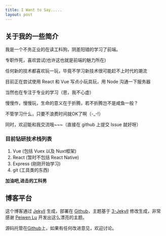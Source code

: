 ```yaml
---
title: I Want to Say.....
layout: post
---
```


## 关于我的一些简介

我是一个不务正业的在读工科狗，阴差阳错的学习了前端。

专职作死，喜欢尝试(也许这也就是前端的魅力所在)

任何新的技术都喜欢玩一玩，毕竟不学习新技术很可能赶不上时代的潮流

目前正在尝试使用 React 和 Vue 写点小玩具玩，用 Node 沟通一下服务器

当然也在专注于专业的学习（恩，我不心虚）

慢慢作，慢慢玩，生命的意义在于折腾，若不折腾岂不是咸鱼一般？

不管学习什么，只要不浪费时间就OK了啊（-_-!）

同时，欢迎能和我交流哦~~~（直接在 github 上提交 Issue 就好呀）

### 目前钻研技术栈列表
1. Vue (包括 Vuex 以及 Nuxt框架)
2. React (暂时不包括 React Native)
3. Express (刚刚开始学习)
4. git (工具类的东西)

**加油吧,进击的工科男**

## 博客平台

这个博客通过 [Jekyll](http://jekyllrb.com/) 生成，部署在 [Github](https://pages.github.com)，主题基于 [3-Jekyll](https://github.com/P233/3-Jekyll) 修改生成，非常感谢 [Peiwen Lu](https://github.com/P233) 开发出这么漂亮的主题。

源码托管在[Github](https://github.com/raoul1996/raoul1996.github.io)上，如果有任何改进意见，欢迎讨论。
